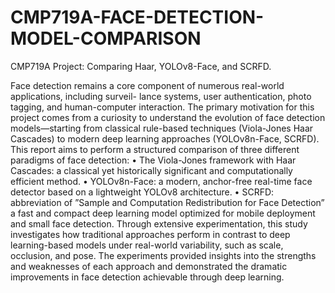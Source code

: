 # CMP719A-FACE-DETECTION-MODEL-COMPARISON
CMP719A Project: Comparing Haar, YOLOv8-Face, and SCRFD. 

Face detection remains a core component of numerous real-world applications, including surveil-
lance systems, user authentication, photo tagging, and human-computer interaction. The primary
motivation for this project comes from a curiosity to understand the evolution of face detection
models—starting from classical rule-based techniques (Viola-Jones Haar Cascades) to modern deep
learning approaches (YOLOv8n-Face, SCRFD).
This report aims to perform a structured comparison of three different paradigms of face detection:
• The Viola-Jones framework with Haar Cascades: a classical yet historically significant and
computationally efficient method.
• YOLOv8n-Face: a modern, anchor-free real-time face detector based on a lightweight
YOLOv8 architecture.
• SCRFD: abbreviation of ”Sample and Computation Redistribution for Face Detection” a
fast and compact deep learning model optimized for mobile deployment and small face
detection.
Through extensive experimentation, this study investigates how traditional approaches perform in
contrast to deep learning-based models under real-world variability, such as scale, occlusion, and
pose. The experiments provided insights into the strengths and weaknesses of each approach and
demonstrated the dramatic improvements in face detection achievable through deep learning.
